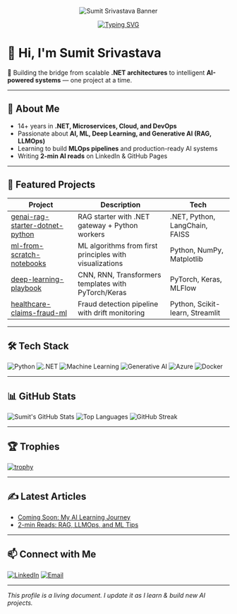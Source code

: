 <!-- Banner Section -->
<p align="center">
  <img src="https://imgur.com/a/Pm4mg4k" alt="Sumit Srivastava Banner" />
</p>

<!-- Typing Intro -->
<p align="center">
  <a href="https://git.io/typing-svg">
    <img src="https://readme-typing-svg.demolab.com?lines=AI+%7C+ML+%7C+Deep+Learning+Enthusiast;Generative+AI+%7C+MLOps+Learner;Python+%7C+.NET+%7C+Cloud+Developer" alt="Typing SVG" />
  </a>
</p>

# 👋 Hi, I'm Sumit Srivastava
🚀 Building the bridge from scalable **.NET architectures** to intelligent **AI-powered systems** — one project at a time.

---

## 🧠 About Me
- 14+ years in **.NET, Microservices, Cloud, and DevOps**  
- Passionate about **AI, ML, Deep Learning, and Generative AI (RAG, LLMOps)**  
- Learning to build **MLOps pipelines** and production-ready AI systems  
- Writing **2-min AI reads** on LinkedIn & GitHub Pages  

---

## 🚀 Featured Projects
| Project | Description | Tech |
|---------|-------------|------|
| [genai-rag-starter-dotnet-python](#) | RAG starter with .NET gateway + Python workers | .NET, Python, LangChain, FAISS |
| [ml-from-scratch-notebooks](#) | ML algorithms from first principles with visualizations | Python, NumPy, Matplotlib |
| [deep-learning-playbook](#) | CNN, RNN, Transformers templates with PyTorch/Keras | PyTorch, Keras, MLFlow |
| [healthcare-claims-fraud-ml](#) | Fraud detection pipeline with drift monitoring | Python, Scikit-learn, Streamlit |

---

## 🛠️ Tech Stack
![Python](https://img.shields.io/badge/Python-3.11-3776AB?logo=python&logoColor=white)
![.NET](https://img.shields.io/badge/.NET-512BD4?logo=dotnet&logoColor=white)
![Machine Learning](https://img.shields.io/badge/Machine%20Learning-ML-green)
![Generative AI](https://img.shields.io/badge/Generative%20AI-GenAI-blue)
![Azure](https://img.shields.io/badge/Azure-Cloud-blue?logo=microsoftazure)
![Docker](https://img.shields.io/badge/Docker-Containers-2496ED?logo=docker)

---

## 📊 GitHub Stats
![Sumit's GitHub Stats](https://github-readme-stats.vercel.app/api?username=SumitCodesAI&show_icons=true&theme=radical)
![Top Languages](https://github-readme-stats.vercel.app/api/top-langs/?username=SumitCodesAI&layout=compact&theme=radical)
![GitHub Streak](https://streak-stats.demolab.com/?user=SumitCodesAI&theme=radical)

---

## 🏆 Trophies
[![trophy](https://github-profile-trophy.vercel.app/?username=SumitCodesAI&theme=radical)](https://github.com/ryo-ma/github-profile-trophy)

---

## ✍️ Latest Articles
- [Coming Soon: My AI Learning Journey](#)
- [2-min Reads: RAG, LLMOps, and ML Tips](#)

---

## 📫 Connect with Me
[![LinkedIn](https://img.shields.io/badge/LinkedIn-Sumit%20Srivastava-blue?logo=linkedin)](https://www.linkedin.com/in/sumit-srivastava1103/)
[![Email](https://img.shields.io/badge/sumitsri051@gmail.com-red?logo=gmail)](mailto:sumitsri051@gmail.com)

---

*This profile is a living document. I update it as I learn & build new AI projects.*

